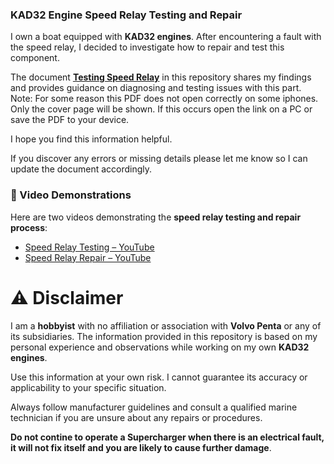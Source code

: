 ### KAD32 Engine Speed Relay Testing and Repair

I own a boat equipped with **KAD32 engines**. After encountering a fault with the speed relay, I decided to investigate how to repair and test this component. 

The document [**Testing Speed Relay**](./Testing_Speed_Relay.pdf) in this repository shares my findings and provides guidance on diagnosing and testing issues with this part. Note: For some reason this PDF does not open correctly on some iphones. Only the cover page will be shown. If this occurs open the link on a PC or save the PDF to your device.

I hope you find this information helpful.  

If you discover any errors or missing details please let me know so I can update the document accordingly.  

### 🎥 Video Demonstrations  
Here are two videos demonstrating the **speed relay testing and repair process**:  
- [Speed Relay Testing – YouTube](https://www.youtube.com/watch?v=xh9VkKdx4xw)  
- [Speed Relay Repair – YouTube](https://www.youtube.com/watch?v=Rn4DBag-9Bw)  

##
# ⚠️ Disclaimer  
I am a **hobbyist** with no affiliation or association with **Volvo Penta** or any of its subsidiaries. The information provided in this repository is based on my personal experience and observations while working on my own **KAD32 engines**.  

Use this information at your own risk. I cannot guarantee its accuracy or applicability to your specific situation. 

Always follow manufacturer guidelines and consult a qualified marine technician if you are unsure about any repairs or procedures.

**Do not contine to operate a Supercharger when there is an electrical fault, it will not fix itself and you are likely to cause further damage**.
